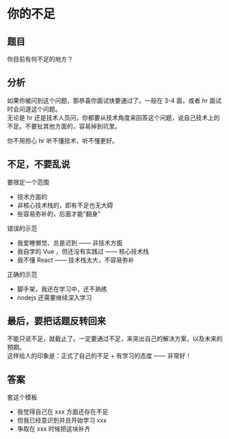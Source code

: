# 你的不足

## 题目

你目前有何不足的地方？

## 分析

如果你被问到这个问题，那恭喜你面试快要通过了。一般在 3-4 面，或者 hr 面试时会问道这个问题。<br>
无论是 hr 还是技术人员问，你都要从技术角度来回答这个问题，说自己技术上的不足。不要扯其他方面的，容易掉到坑里。

你不用担心 hr 听不懂技术，听不懂更好。

## 不足，不要乱说

要限定一个范围

- 技术方面的
- 非核心技术栈的，即有不足也无大碍
- 些容易弥补的，后面才能“翻身”

错误的示范

- 我爱睡懒觉、总是迟到 —— 非技术方面
- 我自学的 Vue ，但还没有实践过 —— 核心技术栈
- 我不懂 React —— 技术栈太大，不容易弥补

正确的示范

- 脚手架，我还在学习中，还不熟练
- nodejs 还需要继续深入学习

## 最后，要把话题反转回来

不能只说不足，就截止了。一定要通过不足，来突出自己的解决方案，以及未来的预期。<br>
这样给人的印象是：正式了自己的不足 + 有学习的态度 —— 非常好！

## 答案

套这个模板

- 我觉得自己在 xxx 方面还存在不足
- 但我已经意识到并且开始学习 xxx
- 争取在 xxx 时候把这块补齐
